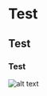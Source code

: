# Test 
## Test
### Test
![alt text](https://i.kym-cdn.com/photos/images/newsfeed/001/271/550/8b6.jpg)
